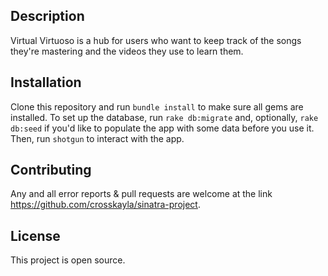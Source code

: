 ## Description
Virtual Virtuoso is a hub for users who want to keep track of the songs they're mastering and the videos they use to learn them.

## Installation
Clone this repository and run `bundle install` to make sure all gems are installed. To set up the database, run `rake db:migrate` and, optionally, `rake db:seed` if you'd like to populate the app with some data before you use it. Then, run `shotgun` to interact with the app.

## Contributing
Any and all error reports & pull requests are welcome at the link https://github.com/crosskayla/sinatra-project.

## License
This project is open source.

